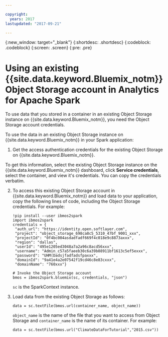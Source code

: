 ```yaml
---

copyright:
  years: 2017
lastupdated: "2017-09-21"

---
```


<!-- Attribute definitions -->
{:new_window: target="_blank"}
{:shortdesc: .shortdesc}
{:codeblock: .codeblock}
{:screen: .screen}
{:pre: .pre}

# Using an existing {{site.data.keyword.Bluemix_notm}} Object Storage account in Analytics for Apache Spark

To use data that you stored in a container in an existing Object Storage instance on {{site.data.keyword.Bluemix_notm}}, you need the Object Storage account credentials.

To use the data in an existing Object Storage instance on {{site.data.keyword.Bluemix_notm}} in your Spark application:

1.  Get the access authentication credentials for the existing Object Storage on {{site.data.keyword.Bluemix_notm}}.

  To get this information, select the existing Object Storage instance on the {{site.data.keyword.Bluemix_notm}} dashboard, click **Service credentials**, select the
  container, and view it's credentials. You can copy the credentials verbatim.

2.  To access this existing Object Storage account in  {{site.data.keyword.Bluemix_notm}} and load data to your application, copy the following lines of code, including the Object Storage credentials. For example:

    ```
    !pip install --user ibmos2spark
    import ibmos2spark
    credentials = {
     "auth_url": "https://identity.open.softlayer.com",
     "project": "object_storage_698ca8c5_5310_47bf_9001_xxx",
     "projectId": "0f4bc004asdadfadf669f4c018e9c8873axxx",
     "region": "dallas",
     "userId": "495e1205ed3048a7a2a96c8acd56xxx",
     "username": "Admin_c57a5faeeb30c6a39b08911bf1613c5ef5exxx",
     "password": "UHM(Dadsjfadfadsfpaxxx",
     "domainId": "9a41e4a2e07542f19cd46c8e83cxxx",
     "domainName": "760xxx"}

    # Invoke the Object Storage account
    bmos = ibmos2spark.bluemix(sc, credentials, "json")
    ```
    `sc` is the SparkContext instance.

    <!-- **Note:** You cannot use the `--user` option in pip install commands in IBM Analytics Engine.-->

3.  Load data from the existing Object Storage as follows:

    ```
    data = sc.textFile(bmos.url(container_name, object_name))
    ```
    `object_name` is the name of the file that you want to access from Object Storage and `container_name` is the name of its container. For example:

    ```
    data = sc.textFile(bmos.url("ClimateDataForTutorial","2015.csv"))
    ```
